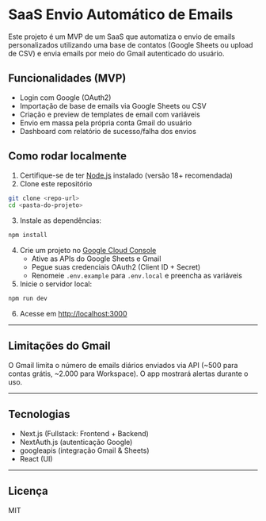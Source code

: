# SaaS Envio Automático de Emails

Este projeto é um MVP de um SaaS que automatiza o envio de emails personalizados utilizando uma base de contatos (Google Sheets ou upload de CSV) e envia emails por meio do Gmail autenticado do usuário.

## Funcionalidades (MVP)
- Login com Google (OAuth2)
- Importação de base de emails via Google Sheets ou CSV
- Criação e preview de templates de email com variáveis
- Envio em massa pela própria conta Gmail do usuário
- Dashboard com relatório de sucesso/falha dos envios

## Como rodar localmente

1. Certifique-se de ter [Node.js](https://nodejs.org/) instalado (versão 18+ recomendada)
2. Clone este repositório
```bash
git clone <repo-url>
cd <pasta-do-projeto>
```
3. Instale as dependências:
```bash
npm install
```
4. Crie um projeto no [Google Cloud Console](https://console.cloud.google.com/)
   - Ative as APIs do Google Sheets e Gmail
   - Pegue suas credenciais OAuth2 (Client ID + Secret)
   - Renomeie `.env.example` para `.env.local` e preencha as variáveis
5. Inicie o servidor local:
```bash
npm run dev
```
6. Acesse em [http://localhost:3000](http://localhost:3000)

---

## Limitações do Gmail
O Gmail limita o número de emails diários enviados via API (~500 para contas grátis, ~2.000 para Workspace). O app mostrará alertas durante o uso.

---

## Tecnologias
- Next.js (Fullstack: Frontend + Backend)
- NextAuth.js (autenticação Google)
- googleapis (integração Gmail & Sheets)
- React (UI)

---

## Licença
MIT

